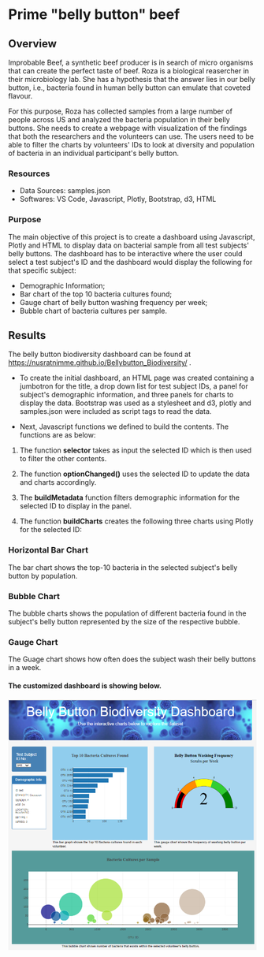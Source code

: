 # Prime "belly button" beef
## Overview
Improbable Beef, a synthetic beef producer is in search of micro organisms that can create the perfect taste of beef. Roza is a biological reasercher in their microbiology lab. She has a hypothesis that the answer lies in our belly button, i.e., bacteria found in human belly button can emulate that coveted flavour.

For this purpose, Roza has collected samples from a large number of people across US and analyzed the bacteria population in their belly buttons. She needs to create a webpage with visualization of the findings that both the researchers and the volunteers can use. The users need to be able to filter the charts by volunteers' IDs to look at diversity and population of bacteria in an individual participant's belly button.

### Resources

- Data Sources: samples.json
- Softwares: VS Code, Javascript, Plotly, Bootstrap, d3, HTML

### Purpose

The main objective of this project is to create a dashboard using Javascript, Plotly and HTML to display data on bacterial sample from all test subjects' belly buttons. The dashboard has to be interactive where the user could select a test subject's ID and the dashboard would display the following for that specific subject:

- Demographic Information;
- Bar chart of the top 10 bacteria cultures found;
- Gauge chart of belly button washing frequency per week;
- Bubble chart of bacteria cultures per sample.

## Results

The belly button biodiversity dashboard can be found at https://nusratnimme.github.io/Bellybutton_Biodiversity/ .

- To create the initial dashboard, an HTML page was created  containing a jumbotron for the title, a drop down list for test subject IDs, a panel for subject's demographic information, and three panels for charts to display the data. Bootstrap was used as a stylesheet and d3, plotly and samples.json were included as script tags to read the data.

- Next, Javascript functions we defined to build the contents. The functions are as below:

1. The function **selector** takes as input the selected ID which is then used to filter the other contents.

2. The function **optionChanged()** uses the selected ID to update the data and charts accordingly.

3. The **buildMetadata** function filters demographic information for the selected ID to display in the panel.

4. The function **buildCharts** creates the following three charts using Plotly for the selected ID:

### Horizontal Bar Chart
The bar chart shows the top-10 bacteria in the selected subject's belly button by population. 

### Bubble Chart
The bubble charts shows the population of different bacteria found in the subject's belly button represented by the size of the respective bubble.

### Gauge Chart
The Guage chart shows how often does the subject wash their belly buttons in a week.

#### The customized dashboard is showing below.

![Bellybutton_Biodiversity_Dashboard](https://github.com/Nusratnimme/Bellybutton_Biodiversity/blob/main/Image/webpage.png)
